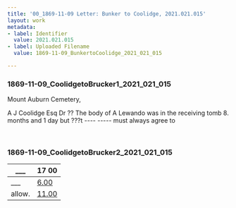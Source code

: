 ```yaml
---
title: '00_1869-11-09 Letter: Bunker to Coolidge, 2021.021.015'
layout: work
metadata:
- label: Identifier
  value: 2021.021.015
- label: Uploaded Filename
  value: 1869-11-09_BunkertoCoolidge_2021_021_015

---
```

<div class="pages">
<div id="page-1816964">
<h3><a name="page-1816964">1869-11-09_CoolidgetoBrucker1_2021_021_015</a></h3>
<div class="page-content">
<p>Mount Auburn Cemetery,</p>
<p>A J Coolidge Esq Dr ??<span class='line-break'> </span>The body of A Lewando was in the receiving tomb 8. months and 1 day but  ???t ---- ----- must always agree to <span class='line-break'> </span></p>
</div>
</div>
<br />
<div id="page-1816965">
<h3><a name="page-1816965">1869-11-09_CoolidgetoBrucker2_2021_021_015</a></h3>
<div class="page-content">
<p><table class='tabular'><thead><span class='line-break'> </span><tr><th>___</th> <th>17 00<span class='line-break'> </span></th></tr></thead> <tbody> <tr><td>___</td> <td><u>6.00</u></td> </tr> <tr><td>allow.</td> <td><u>11.00</u></td> </tr> </tbody> </table></p>
</div>
</div>
<br />
</div>
